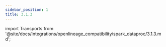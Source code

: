 ```yaml
---
sidebar_position: 1
title: 3.1.3
---
```


import Transports from '@site/docs/integrations/openlineage_compatibility/spark_dataproc/3.1.3.md';

<Transports/>

